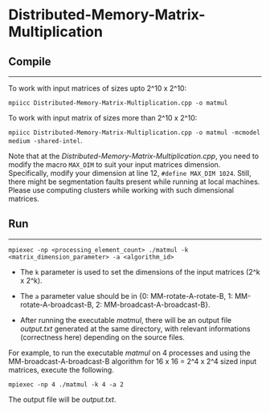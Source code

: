 # Distributed-Memory-Matrix-Multiplication

## Compile
----------

To work with input matrices of sizes upto 2^10 x 2^10:

`mpiicc Distributed-Memory-Matrix-Multiplication.cpp -o matmul`

To work with input matrix of sizes more than 2^10 x 2^10:

`mpiicc Distributed-Memory-Matrix-Multiplication.cpp -o matmul -mcmodel medium -shared-intel`.

Note that at the *Distributed-Memory-Matrix-Multiplication.cpp*, you need to modify the macro `MAX_DIM` to suit your input matrices dimension. Specifically, modify your dimension at line 12, `#define MAX_DIM 1024`.
Still, there might be segmentation faults present while running at local machines. Please use computing clusters while working with such dimensional matrices.


## Run
------

`mpiexec -np <processing_element_count> ./matmul -k <matrix_dimension_parameter> -a <algorithm_id>`

- The `k` parameter is used to set the dimensions of the input matrices (2^k x 2^k).

- The `a` parameter value should be in {0: MM-rotate-A-rotate-B, 1: MM-rotate-A-broadcast-B, 2: MM-broadcast-A-broadcast-B}.

- After running the executable *matmul*, there will be an output file *output.txt* generated at the same directory, with relevant informations (correctness here) depending on the source files.


For example, to run the executable *matmul* on 4 processes and using the MM-broadcast-A-broadcast-B algorithm for 16 x 16 = 2^4 x 2^4 sized input matrices, execute the following.

`mpiexec -np 4 ./matmul -k 4 -a 2`

The output file will be *output.txt*.
